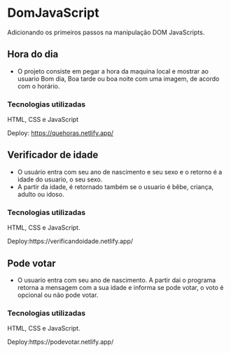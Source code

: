 # DomJavaScript

Adicionando os primeiros passos na manipulação DOM JavaScripts.

## Hora do dia
- O projeto consiste em pegar a hora da maquina local e mostrar ao usuario Bom dia, Boa tarde ou boa noite com uma imagem, de acordo com o horário.</p>
### Tecnologias utilizadas
<p>HTML, CSS e JavaScript</p>

Deploy: https://quehoras.netlify.app/

## Verificador de idade 
- O usuário entra com seu ano de nascimento e seu sexo e o retorno é a idade do usuario, o seu sexo.
- A partir da idade, é retornado também se o usuario é bêbe, criança, adulto ou idoso.
### Tecnologias utilizadas
<p>HTML, CSS e JavaScript.</p>
Deploy:https://verificandoidade.netlify.app/

## Pode votar
- O usuario entra com seu ano de nascimento. A partir dai o programa retorna a mensagem com a sua idade e informa se pode votar, o voto é opcional ou não pode votar.
### Tecnologias utilizadas
<p>HTML, CSS e JavaScript.</p>
Deploy:https://podevotar.netlify.app/
